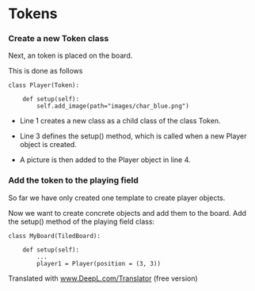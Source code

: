 Tokens
=======

### Create a new Token class

Next, an token is placed on the board.

This is done as follows

```
class Player(Token):

    def setup(self):
        self.add_image(path="images/char_blue.png")
```

  * Line 1 creates a new class as a child class of the class Token.
  
  * Line 3 defines the setup() method, 
  which is called when a new Player object is created.
  
  * A picture is then added to the Player object in line 4.

### Add the token to the playing field


  So far we have only created one template to create player objects.
  
  Now we want to create concrete objects and add them to the board.
    Add the setup() method of the playing field class:

```
class MyBoard(TiledBoard):

    def setup(self):
        ...
        player1 = Player(position = (3, 3))
```

Translated with www.DeepL.com/Translator (free version)